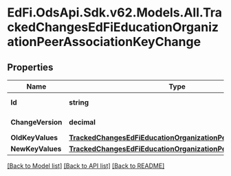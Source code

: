 # EdFi.OdsApi.Sdk.v62.Models.All.TrackedChangesEdFiEducationOrganizationPeerAssociationKeyChange

## Properties

Name | Type | Description | Notes
------------ | ------------- | ------------- | -------------
**Id** | **string** | Resource identifier | [optional] 
**ChangeVersion** | **decimal** | Change version | [optional] 
**OldKeyValues** | [**TrackedChangesEdFiEducationOrganizationPeerAssociationKey**](TrackedChangesEdFiEducationOrganizationPeerAssociationKey.md) |  | [optional] 
**NewKeyValues** | [**TrackedChangesEdFiEducationOrganizationPeerAssociationKey**](TrackedChangesEdFiEducationOrganizationPeerAssociationKey.md) |  | [optional] 

[[Back to Model list]](../README.md#documentation-for-models) [[Back to API list]](../README.md#documentation-for-api-endpoints) [[Back to README]](../README.md)

